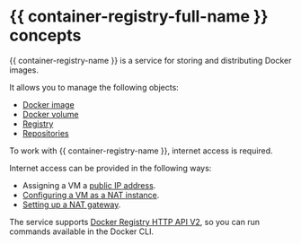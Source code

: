 # {{ container-registry-full-name }} concepts

{{ container-registry-name }} is a service for storing and distributing Docker images.

It allows you to manage the following objects:
* [Docker image](docker-image.md)
* [Docker volume](docker-volume.md)
* [Registry](registry.md)
* [Repositories](repository.md)

To work with {{ container-registry-name }}, internet access is required.

Internet access can be provided in the following ways:
* Assigning a VM a [public IP address](../../vpc/concepts/address.md#public-addresses).
* [Configuring a VM as a NAT instance](../../tutorials/routing/nat-instance.md).
* [Setting up a NAT gateway](../../vpc/operations/create-nat-gateway.md).

The service supports [Docker Registry HTTP API V2](https://docs.docker.com/registry/spec/api/), so you can run commands available in the Docker CLI.